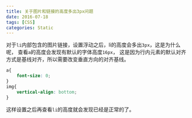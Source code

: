 ```yaml
---
title: 关于图片和链接的高度多出3px问题
date: 2016-07-18
tags: [CSS]
categories: Static
---
```


对于`li`内部包含的图片链接，设置浮动之后，li的高度会多出`3px`，这是为什么呢，
查看`a`的高度会发现有默认的字体高度`16px`，
这是因为行内元素的默认对齐方式是基线对齐，所以需要改变垂直方向的对齐基线。

```css
a{
    font-size: 0;
}
img{
    vertical-align: bottom;
}
```

这样设置之后再查看`li`的高度就会发现已经是正常的了。